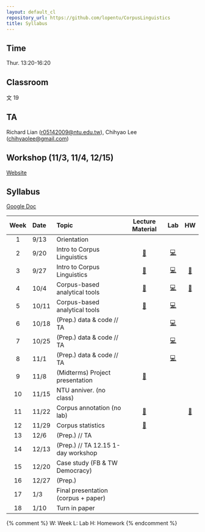 ```yaml
---
layout: default_cl
repository_url: https://github.com/lopentu/CorpusLinguistics
title: Syllabus
---
```


## Time 
Thur. 13:20-16:20
## Classroom 
文 19
## TA
Richard Lian (<r05142009@ntu.edu.tw>), Chihyao Lee (<chihyaolee@gmail.com>)

## Workshop (11/3, 11/4, 12/15)
[Website](http://lope.linguistics.ntu.edu.tw/hocor2018/)

## Syllabus

[Google Doc](https://docs.google.com/document/d/1JOk4AqAA8xkhhnZAuIdmgH7ypxPic6WLI_8nj0AtEE4/edit)

|Week |Date     |Topic           |Lecture Material |Lab  |HW    |
|:---:|:--------|:---------------|:---------------:|:---:|:---:|
|1    |9/13     |Orientation     | 
|2    |9/20     |Intro to Corpus Linguistics|[🔗][W2]|[💻][L2]| 
|3    |9/27     |Intro to Corpus Linguistics|[🔗][W3]|[💻][L3]|[🎒][H3]
|4    |10/4     |Corpus-based analytical tools|[🔗][W4]|[💻][L4]|[🎒][H4]
|5    |10/11    |Corpus-based analytical tools|[🔗][W5]|[💻][L5]
|6    |10/18    |(Prep.) data & code // TA| |[💻][L6]
|7    |10/25    |(Prep.) data & code // TA| |[💻][L7]
|8    |11/1     |(Prep.) data & code // TA| |[💻][L8]
|9    |11/8     |(Midterms) Project presentation|[🔗][W9]||
|10   |11/15    |NTU anniver. (no class)| 
|11   |11/22    |Corpus annotation (no lab)|[🔗][W11]| |[🎒][H11]
|12   |11/29    |Corpus statistics|[🔗][W12]|
|13   |12/6     |(Prep.) // TA    | 
|14   |12/13    |(Prep.) // TA 12.15 1-day workshop| 
|15   |12/20    |Case study (FB & TW Democracy)|
|16   |12/27    |(Prep.) 
|17   |1/3      |Final presentation (corpus + paper)| 
|18   |1/10     |Turn in paper    | 


{% comment %}
W: Week
L: Lab
H: Homework
{% endcomment %}

[W2]: https://drive.google.com/open?id=1zNIjXQpG5cWAD4XfLtm1cGB850Mlp5y8
[L2]: https://drive.google.com/open?id=1Nv_K8i6d2QkL3SUi1sPQH9ApVNzPUC6Zt05BoIk_M9c

[W3]: https://drive.google.com/open?id=1FRFo0u3-0r9U9TKM62xremit3WwOcfyD
[L3]: https://drive.google.com/open?id=1-2LEhN806JParRVsBTpxHV5Vqe2zs8gt
[H3]: https://drive.google.com/open?id=1s9Fy2noWnwTG6KoYdlkgys_yahJ2PL8l

[W4]: https://drive.google.com/open?id=1efKUKIj6Ob4vF83ReS_oKAnbZtl834CM
[L4]: https://drive.google.com/open?id=12mukapnDODPjnRtRFzQ5Cz9kPFw0Pwml
[H4]: https://drive.google.com/open?id=1SWHvADv9AhnN5cBuKVkrT9SojhUhH--r

[W5]: https://drive.google.com/drive/u/0/folders/1KqqlxTb4JLopm3xO_jeOOGlxkb-jFr90
[L5]: https://drive.google.com/drive/u/0/folders/1Dy0INnP6f3sbymT_ib4Y9oTggOdoQU4R

[L6]: https://drive.google.com/drive/u/0/folders/14NrATR1DVUYqwTCRtc1_aZKcm7PWlF0l

[L7]: https://drive.google.com/drive/u/0/folders/1A2adQaqr7aAd6p5jle4efEOx99S3KgKs

[L8]: https://drive.google.com/drive/u/0/folders/1jdWzmw-D8s3sS7rbnlPq3ybedSqcA9S4

[W9]: https://drive.google.com/drive/u/0/folders/1zbaAmtvz_3fbRXvvVN7hJZK13MffGqB7

[W11]: https://drive.google.com/open?id=1hQLimfalqWIANsVXvcbkUVQSQzazgr_Z
[H11]: https://drive.google.com/open?id=1bWJP0nJDljr1keY0oKEvlrp7fAUBOqD4

[W12]: https://drive.google.com/open?id=1gwPcqTrD86LoFCy-InC6urTghKAvF8Zl